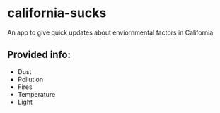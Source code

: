 # california-sucks
An app to give quick updates about enviornmental factors in California

## Provided info:
* Dust
* Pollution
* Fires
* Temperature
* Light
